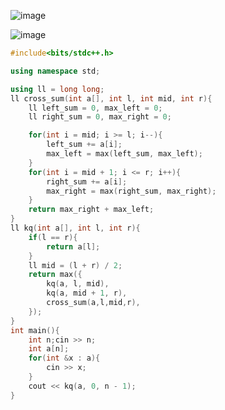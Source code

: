 ![image](https://github.com/user-attachments/assets/add7232d-e3ab-4ba6-a842-6ed1a0aa85cb)

![image](https://github.com/user-attachments/assets/fca50392-b7e8-40ce-aa79-98038085ddd9)

```cpp
#include<bits/stdc++.h>

using namespace std;

using ll = long long;
ll cross_sum(int a[], int l, int mid, int r){
    ll left_sum = 0, max_left = 0;
    ll right_sum = 0, max_right = 0;

    for(int i = mid; i >= l; i--){
        left_sum += a[i];
        max_left = max(left_sum, max_left);
    }
    for(int i = mid + 1; i <= r; i++){
        right_sum += a[i];
        max_right = max(right_sum, max_right);
    }
    return max_right + max_left;
}
ll kq(int a[], int l, int r){
    if(l == r){
        return a[l];
    }
    ll mid = (l + r) / 2;
    return max({
        kq(a, l, mid),
        kq(a, mid + 1, r),
        cross_sum(a,l,mid,r),
    });
}
int main(){
    int n;cin >> n;
    int a[n];
    for(int &x : a){
        cin >> x;
    }
    cout << kq(a, 0, n - 1);
}
```
